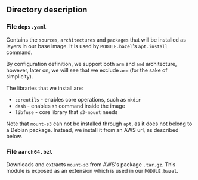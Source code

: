 ## Directory description

### File `deps.yaml`

Contains the `sources`, `architectures` and `packages` that will be installed as layers in our base image. 
It is used by `MODULE.bazel`'s `apt.install` command.

By configuration definition, we support both `arm` and `amd` architecture, however, later on, we will see that we 
exclude `arm` (for the sake of simplicity).

The libraries that we install are:

- `coreutils` - enables core operations, such as `mkdir`
- `dash` - enables `sh` command inside the image
- `libfuse` - core library that `s3-mount` needs

Note that `mount-s3` can not be installed through `apt`, as it does not belong to a Debian package. Instead, 
we install it from an AWS url, as described below.

### File `aarch64.bzl`

Downloads and extracts `mount-s3` from AWS's package `.tar.gz`. This module is exposed as an extension which is 
used in our `MODULE.bazel`.




